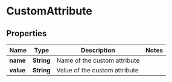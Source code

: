 
# CustomAttribute

## Properties
Name | Type | Description | Notes
------------ | ------------- | ------------- | -------------
**name** | **String** | Name of the custom attribute | 
**value** | **String** | Value of the custom attribute | 



